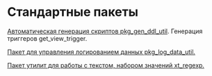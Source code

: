 # Стандартные пакеты

[Автоматическая генерация скриптов pkg\_gen\_ddl\_util](https://bsoft.gitbook.io/wiki/razrabotka/obekty-oracle/standartnye-pakety/avtomaticheskaya-generaciya-skriptov-pkg_gen_ddl_util). Генерация триггеров get\_view\_trigger.

[Пакет для управления логированием данных pkg\_log\_data\_util.](http://wiki.bsoft.biz/xwiki/bin/view/%D0%A0%D0%B0%D0%B7%D1%80%D0%B0%D0%B1%D0%BE%D1%82%D0%BA%D0%B0/%D0%9F%D0%B0%D0%BA%D0%B5%D1%82+%D0%B4%D0%BB%D1%8F+%D1%83%D0%BF%D1%80%D0%B0%D0%B2%D0%BB%D0%B5%D0%BD%D0%B8%D1%8F+%D0%BB%D0%BE%D0%B3%D0%B8%D1%80%D0%BE%D0%B2%D0%B0%D0%BD%D0%B8%D0%B5%D0%BC+%D0%B4%D0%B0%D0%BD%D0%BD%D1%8B%D1%85+pkg_log_data_util.)

[Пакет утилит для работы с текстом, набором значений xt\_regexp.](http://wiki.bsoft.biz/xwiki/bin/view/%D0%A0%D0%B0%D0%B7%D1%80%D0%B0%D0%B1%D0%BE%D1%82%D0%BA%D0%B0/%D0%9F%D0%B0%D0%BA%D0%B5%D1%82+%D1%83%D1%82%D0%B8%D0%BB%D0%B8%D1%82+%D0%B4%D0%BB%D1%8F+%D1%80%D0%B0%D0%B1%D0%BE%D1%82%D1%8B+%D1%81+%D1%82%D0%B5%D0%BA%D1%81%D1%82%D0%BE%D0%BC%2C+%D0%BD%D0%B0%D0%B1%D0%BE%D1%80%D0%BE%D0%BC+%D0%B7%D0%BD%D0%B0%D1%87%D0%B5%D0%BD%D0%B8%D0%B9+xt_regexp)

